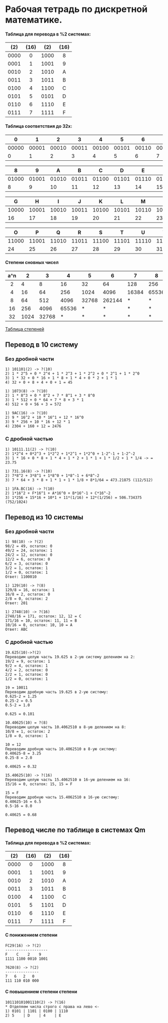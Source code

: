 # Рабочая тетрадь по дискретной математике.

#### Таблица для перевода в %2 системах:
|(2)|(16)|(2)|(16)|
| :---:|:---:|:---:|:---:|
| 0000 | 0 | 1000 | 8 |
| 0001 | 1 | 1001 | 9 |
| 0010 | 2 | 1010 | A |
| 0011 | 3 | 1011 | B |
| 0100 | 4 | 1100 | C |
| 0101 | 5 | 0101 | D |
| 0110 | 6 | 1110 | E |
| 0111 | 7 | 1111 | F |

#### Таблица соответствия до 32х:

|0|1|2|3|4|5|6|7|
|---|---|---|---|---|---|---|---|
|00000|00001|00010|00011|00100|00101|00110|00111|
|0|1|2|3|4|5|6|7|


|8|9|A|B|C|D|E|F|
|---|---|---|---|---|---|---|---|
|01000|01001|01010|01011|01100|01101|01110|01111|
|8|9|10|11|12|13|14|15|

|G|H|I|J|K|L|M|N|
|---|---|---|---|---|---|---|---|
|10000|10001|10010|10011|10100|10101|10110|10111|
|16|17|18|19|20|21|22|23|

|O|P|Q|R|S|T|U|V|
|---|---|---|---|---|---|---|---|
|11000|11001|11010|11011|11100|11101|11110|11111|
|24|25|26|27|28|29|30|31|

#### Степени сновных чисел

|a^n|2|3|4|5|6|7|8|
|:---:|---|---|---|---|---|---|---|
|2|4|8|16|32|64|128|256|512|
|4|16|64|256|1024|4096|16384|65536|
|8|64|512|4096|32768|262144|*|*|*|
|16|256|4096|65536|*|*|*|*|*|
|32|1024|32768|*|*|*|*|*|*|

[Таблица степеней](http://calcs.su/%D0%BC%D0%B0%D1%82%D0%B5%D0%BC%D0%B0%D1%82%D0%B8%D0%BA%D0%B0/%D1%81%D1%82%D0%B5%D0%BF%D0%B5%D0%BD%D1%8C/%D1%82%D0%B0%D0%B1%D0%BB%D0%B8%D1%86%D0%B0-%D1%81%D1%82%D0%B5%D0%BF%D0%B5%D0%BD%D0%B5%D0%B9-%D0%BE%D1%82_1_%D0%B4%D0%BE_10.html)
 
## Перевод в 10 систему

### Без дробной части

```
1) 101101(2) -> ?(10)
2) 1 * 2^5 + 0 * 2^4 + 1 * 2^3 + 1 * 2^2 + 0 * 2^1 + 1 * 2^0 
3) 1 * 32 + 0 * 16 + 1 * 8 + 1 * 4 + 0 * 2 + 1 * 1
4) 32 + 0 + 8 + 4 + 0 + 1 = 45
```

```
1) 1073(8) -> ?(10)
2) 1 * 8^3 + 0 * 8^2 + 7 * 8^1 + 3 * 8^0 
3) 1 * 512 + 0 * 64 + 7 * 8 + 3 * 1
4) 512 + 0 + 56 + 3 = 572
```

```
1) 9AC(16) -> ?(10)
2) 9 * 16^2 + 10 * 16^1 + 12 * 16^0
3) 9 * 256 + 10 * 16 + 12 * 1
4) 2304 + 160 + 12 = 2476
```

### С дробной частью

```
1) 10111.11(2) -> ?(10)
2) 1*2^4 + 0*2^3 + 1*2^2 + 1*2^1 + 1*2^0 + 1·2^-1 + 1·2^-2
3) 1 * 16 + 0 * 8 + 1 * 4 + 1 * 2 + 1 * 1 + 1 * 1/2 + 1 * 1/4 -> = 23.75
```

```
1) 731.16(8) -> ?(10)
2) 7*8^2 + 3*8^1 + 1*8^0 + 1*8^-1 + 6*8^-2
3) 7 * 64 + 3 * 8 + 1 * 1 + 1 * 1/8 + 8*1/64 = 473.21875 (112/512)
```

```
1) 1FA.BC(16) -> ?(10)
2) 1*16^2 + F*16^1 + A*16^0 + B*16^-1 + C*16^-2
3) 1*256 + 15*16 + 10*1 + 11*(1/16) + 12*(1/256) = 506.734375 (752/1024)
```

## Перевод из 10 системы

### Без дробной части

```
1) 98(10) -> ?(2)
98/2 = 49, остаток: 0
49/2 = 24, остаток: 1
24/2 = 12, остаток: 0
12/2 = 6, остаток: 0
6/2 = 3, остаток: 0
3/2 = 1, остаток: 1
1/2 = 0, остаток: 1
Ответ: 1100010
```

```
1) 129(10) -> ?(8)
129/8 = 16, остаток: 1
16/8 = 2, остаток: 0
2/8 = 0, остаток: 2
Ответ: 201
```

```
1) 2748(10) -> ?(16)
2748/16 = 171, остаток: 12, 12 = C
171/16 = 10, остаток: 11, 11 = B
10/16 = 0, остаток: 10, 10 = A
Ответ: ABC
```

### С дробной частью
```
19.625(10)->?(2)
Переводим целую часть 19.625 в 2-ую систему делением на 2:
19/2 = 9, остаток: 1
9/2 = 4, остаток: 1
4/2 = 2, остаток: 0
2/2 = 1, остаток: 0
1/2 = 0, остаток: 1

19 = 10011
Переводим дробную часть 19.625 в 2-ую систему:
0.625·2 = 1.25
0.25·2 = 0.5
0.5·2 = 1.0

0.625 = 0.101
```

```
10.40625(10) = ?(8)
Переводим целую часть 10.4062510 в 8-ую делением на 8:
10/8 = 1, остаток: 2
1/8 = 0, остаток: 1

10 = 12
Переводим дробную часть 10.4062510 в 8-ую систему:
0.40625·8 = 3.25
0.25·8 = 2.0

0.40625 = 0.32
```

```
15.40625(10) -> ?(16)
Переводим целую часть 15.4062510 в 16-ую делением на 16:
15/16 = 0, остаток: 15, 15 = F

15 = F
Переводим дробную часть 15.4062510 в 16-ую систему:
0.40625·16 = 6.5
0.5·16 = 8.0

0.40625 = 0.68
```

## Перевод числе по таблице в системах Qm

#### Таблица для перевода в %2 системах:
|(2)|(16)|(2)|(16)|
| :---:|:---:|:---:|:---:|
| 0000 | 0 | 1000 | 8 |
| 0001 | 1 | 1001 | 9 |
| 0010 | 2 | 1010 | A |
| 0011 | 3 | 1011 | B |
| 0100 | 4 | 1100 | C |
| 0101 | 5 | 1101 | D |
| 0110 | 6 | 1110 | E |
| 0111 | 7 | 1111 | F |

#### С понижением степени
```
FC29(16) -> ?(2)
-------------------
F    C    2    9
1111 1100 0010 1001

7620(8) -> ?(2)
---------------
7   6   2   0
111 110 010 000
```

#### С повышением степени степени
```
101110101001110(2) -> ?(16)
* Отделяем числа строго с права на лево <-
1) 0101 | 1101 | 0100 | 1110
2) 5    | D    | 4    | E 
```
